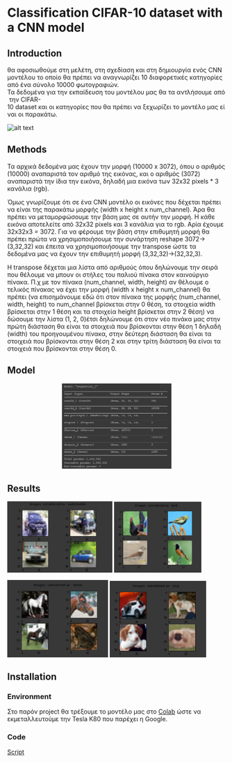 # Classification CIFAR-10 dataset with a CNN model

## Introduction

θα αφοσιωθούμε στη μελέτη, στη σχεδίαση και στη δημιουργία ενός CNN μοντέλου το οποίο θα πρέπει να αναγνωρίζει 10 διαφορετικές κατηγορίες από ένα σύνολο 10000 φωτογραφιών.
Τα δεδομένα για την εκπαίδευση του μοντέλου μας θα τα αντλήσουμε από την CIFAR-10 dataset και οι κατηγορίες που θα πρέπει να ξεχωρίζει το μοντέλο μας είναι οι παρακάτω.

![alt text](https://miro.medium.com/max/505/1*sGochNLZ-qfesdyjadgXNw.png)

## Methods

Τα αρχικά δεδομένα μας έχουν την μορφή (10000 x 3072), όπου ο αριθμός (10000) αναπαριστά τον αριθμό της εικόνας, και ο αριθμός (3072) αναπαριστά την ίδια την εικόνα, δηλαδή μια εικόνα των 32x32 pixels * 3 κανάλια (rgb).

Όμως γνωρίζουμε ότι σε ένα CNN μοντέλο οι εικόνες που δέχεται πρέπει να είναι της παρακάτω μορφής (width x height x num_channel). Άρα θα πρέπει να μεταμορφώσουμε την βάση μας σε αυτήν την μορφή. Η κάθε εικόνα αποτελείτε από 32x32 pixels και 3 κανάλια για το rgb. Αρία έχουμε 32x32x3 = 3072. Για να φέρουμε την βάση στην επιθυμητή μορφή θα πρέπει πρώτα να χρησιμοποιήσουμε την συνάρτηση reshape 3072->(3,32,32) και έπειτα να χρησιμοποιήσουμε την transpose ώστε τα δεδομένα μας να έχουν την επιθυμητή μορφή (3,32,32)->(32,32,3).

Η transpose δέχεται μια λίστα από αριθμούς όπου δηλώνουμε την σειρά που θέλουμε να μπουν οι στήλες του παλιού πίνακα στον καινούργιο πίνακα. Π.χ με τον πίνακα (num_channel, width, height) αν θέλουμε ο τελικός πίνακας να έχει την μορφή (width x height x num_channel) θα πρέπει (να επισημάνουμε εδώ ότι στον πίνακα της μορφής (num_channel, width, height) το num_channel βρίσκεται στην 0 θέση, τα στοιχεία width βρίσκεται στην 1 θέση και τα στοιχεία height βρίσκεται στην 2 θέση) να δώσουμε την λίστα (1, 2, 0)έτσι δηλώνουμε ότι στον νέο πινάκα μας στην πρώτη διάσταση θα είναι τα στοιχειά που βρίσκονται στην θέση 1 δηλαδή (width) του προηγουμένου πίνακα, στην δεύτερη διάσταση θα είναι τα στοιχειά που βρίσκονται στην θέση 2 και στην τρίτη διάσταση θα είναι τα στοιχειά που βρίσκονται στην θέση 0. 
## Model

<p align="center">
<img width="50%" src="img/model.png" />
<br>
</p>

## Results

<p align="left">
<img width="48%" src="img/automobile.png" />
<img width="40%" src="img/bird.png" />
<br>
</p>

<p align="left">
<img width="46%" src="img/horse.png" />
<img width="44%" src="img/dog.png" />
<br>
</p>


## Installation

### Environment 

Στο παρόν project θα τρέξουμε το μοντέλο μας στο [Colab](https://medium.com/deep-learning-turkey/google-colab-free-gpu-tutorial-e113627b9f5d) ώστε να εκμεταλλευτούμε την Tesla K80 που παρέχει η Google.

### Code

[Script](https://colab.research.google.com/drive/1i9EedyJk26UH8HTsEY1bYlzgIcYX7sqI?usp=sharing)

